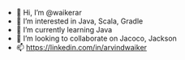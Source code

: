 - 👋 Hi, I’m @waikerar
- 👀 I’m interested in Java, Scala, Gradle
- 🌱 I’m currently learning Java
- 💞️ I’m looking to collaborate on Jacoco, Jackson
- 📫 https://linkedin.com/in/arvindwaiker

<!---
waikerar/waikerar is a ✨ special ✨ repository because its `README.md` (this file) appears on your GitHub profile.
You can click the Preview link to take a look at your changes.
--->

